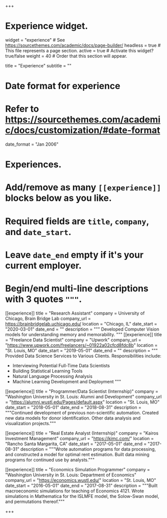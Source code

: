 +++
# Experience widget.
widget = "experience"  # See https://sourcethemes.com/academic/docs/page-builder/
headless = true  # This file represents a page section.
active = true  # Activate this widget? true/false
weight = 40  # Order that this section will appear.

title = "Experience"
subtitle = ""

# Date format for experience
#   Refer to https://sourcethemes.com/academic/docs/customization/#date-format
date_format = "Jan 2006"

# Experiences.
#   Add/remove as many `[[experience]]` blocks below as you like.
#   Required fields are `title`, `company`, and `date_start`.
#   Leave `date_end` empty if it's your current employer.
#   Begin/end multi-line descriptions with 3 quotes `"""`.
[[experience]]
  title = "Research Assistant"
  company = University of Chicago, Brain Bridge Lab
  company_url = https://brainbridgelab.uchicago.edu/
  location = "Chicago, IL"
  date_start = "2020-03-01"
  date_end = ""
  description = """
    Developed Computer Vision models for understanding memory and memorability.
  """
[[experience]]
  title = "Freelance Data Scientist"
  company = "Upwork"
  company_url = "https://www.upwork.com/freelancers/~01922a02cfcd8fdc8b"
  location = "St. Louis, MO"
  date_start = "2019-05-01"
  date_end = ""
  description = """ Provided Data Science Services to Various Clients.
  Responsibilities include:

  * Interviewing Potential Full-Time Data Scientists
  * Building Statistical Learning Tools
  * Natural Language Processing Analysis
  * Machine Learning Development and Deployment
  """

[[experience]]
  title = "Programmer/Data Scientist (Internship)"
  company = "Washington University in St. Louis: Alumni and Development"
  company_url = "https://alumni.wustl.edu/Pages/default.aspx"
  location = "St. Louis, MO"
  date_start = "2018-05-01"
  date_end = "2018-08-31"
  description = """Continued development of previous non-scientific automation. Created new data models for donor identification. Other data analysis and visualization projects."""

 [[experience]]
 title = "Real Estate Analyst (Internship)"
 company = "Kairos Investment Management"
 company_url = "https://kimc.com/"
 location = "Rancho Santa Margarita, CA"
 date_start = "2017-05-01"
 date_end = "2017-08-31"
 description = """Wrote automation programs for data processing, and constructed a model for optimal rent estimation. Built data mining programs for continued use by analysts."""

 [[experience]]
 title = "Economics Simulation Programmer"
 company = "Washington University in St. Louis: Department of Economics"
 company_url = "https://economics.wustl.edu/"
 location = "St. Louis, MO"
 date_start = "2016-05-01"
 date_end = "2017-08-31"
 description = """Built macroeconomic simulations for teaching of Economics 4121. Wrote simulations in Mathematica for the ISLMFE model, the Solow-Swan model, and permutations thereof."""

+++
